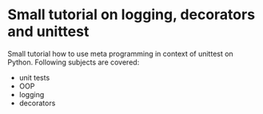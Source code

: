 Small tutorial on logging, decorators and unittest
===========================

Small tutorial how to use meta programming in context of unittest on Python. Following subjects are covered:
- unit tests
- OOP
- logging
- decorators
